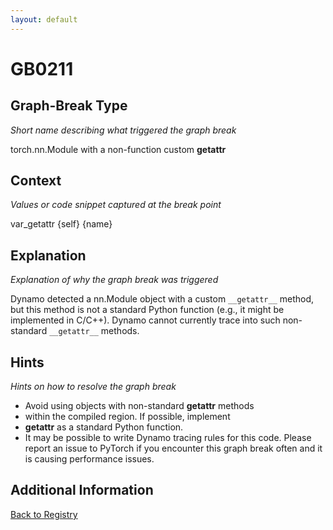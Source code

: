 ```yaml
---
layout: default
---
```

# GB0211

## Graph-Break Type
*Short name describing what triggered the graph break*

torch.nn.Module with a non-function custom __getattr__

## Context
*Values or code snippet captured at the break point*

var_getattr {self} {name}

## Explanation
*Explanation of why the graph break was triggered*

Dynamo detected a nn.Module object with a custom `__getattr__` method, but this method is not a standard Python function (e.g., it might be implemented in C/C++). Dynamo cannot currently trace into such non-standard `__getattr__` methods.

## Hints
*Hints on how to resolve the graph break*

- Avoid using objects with non-standard __getattr__ methods 
- within the compiled region. If possible, implement 
- __getattr__ as a standard Python function.
- It may be possible to write Dynamo tracing rules for this code. Please report an issue to PyTorch if you encounter this graph break often and it is causing performance issues.


## Additional Information

<!-- ADDITIONAL INFORMATION START - Add custom information below this line -->

<!-- ADDITIONAL INFORMATION END -->

[Back to Registry](../index.html)
